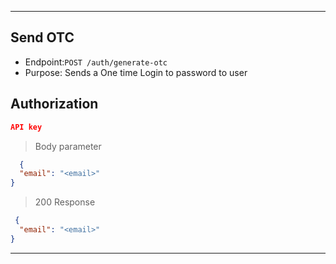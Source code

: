 
----------------------------------------------------------------------------------
## Send OTC
* Endpoint:`POST /auth/generate-otc`
* Purpose: Sends a One time Login to password to user

## Authorization
```json
API key
```

> Body parameter

```json
  {
  "email": "<email>"
}
  ```

> 200 Response

```json
 {
  "email": "<email>"
}
```
----------------------------------------------------------------------------------